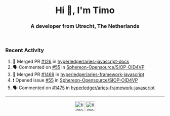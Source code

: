 <h1 align="center">Hi 👋, I'm Timo</h1>
<h3 align="center">A developer from Utrecht, The Netherlands</h3>
<br/>
<!-- https://github.com/rahuldkjain/github-profile-readme-generator --!>

<!--  <p align="left"><img src="https://github-readme-stats.vercel.app/api?username=timoglastra&show_icons=true&count_private=true&" alt="timoglastra" /></p> --!>

<!--
Github language stats
<p align="left"><img src="https://github-readme-stats.vercel.app/api/top-langs/?username=timoglastra&layout=compact" alt="timoglastra" /><p>
-->

<!-- Codestats language stats -->
<!-- <p align="left"><img src="https://codestats-readme.vercel.app/api/top-langs/?username=timoglastra&layout=compact&language_count=12" alt="timoglastra" /><p>    --!>
  
<h3>Recent Activity</h3>

<!--START_SECTION:activity-->
1. 🎉 Merged PR [#126](https://github.com/hyperledger/aries-javascript-docs/pull/126) in [hyperledger/aries-javascript-docs](https://github.com/hyperledger/aries-javascript-docs)
2. 🗣 Commented on [#55](https://github.com/Sphereon-Opensource/SIOP-OID4VP/issues/55) in [Sphereon-Opensource/SIOP-OID4VP](https://github.com/Sphereon-Opensource/SIOP-OID4VP)
3. 🎉 Merged PR [#1469](https://github.com/hyperledger/aries-framework-javascript/pull/1469) in [hyperledger/aries-framework-javascript](https://github.com/hyperledger/aries-framework-javascript)
4. ❗ Opened issue [#55](https://github.com/Sphereon-Opensource/SIOP-OID4VP/issues/55) in [Sphereon-Opensource/SIOP-OID4VP](https://github.com/Sphereon-Opensource/SIOP-OID4VP)
5. 🗣 Commented on [#1475](https://github.com/hyperledger/aries-framework-javascript/issues/1475) in [hyperledger/aries-framework-javascript](https://github.com/hyperledger/aries-framework-javascript)
<!--END_SECTION:activity-->

---

<p align="center">
<a href="https://twitter.com/timoglastra" target="blank"><img align="center" src="https://cdn.jsdelivr.net/npm/simple-icons@3.0.1/icons/twitter.svg" alt="timoglastra" height="30" width="30" /></a>
<a href="https://linkedin.com/in/timoglastra" target="blank"><img align="center" src="https://cdn.jsdelivr.net/npm/simple-icons@3.0.1/icons/linkedin.svg" alt="timoglastra" height="30" width="30" /></a>
</p>



